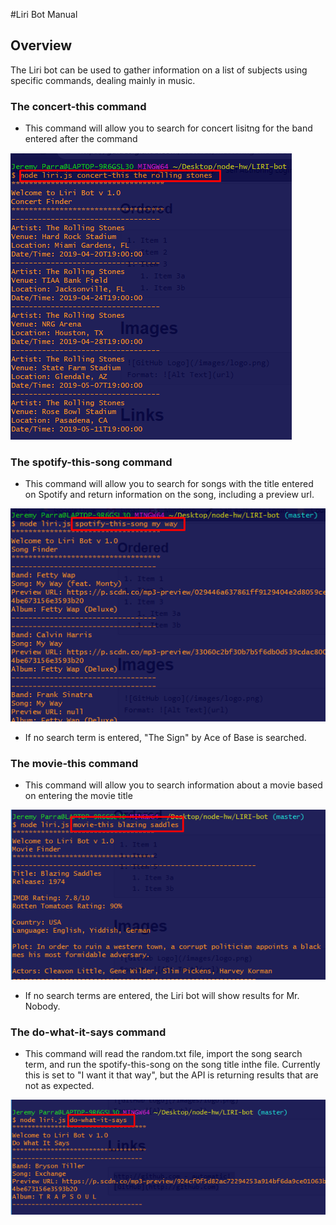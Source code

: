 #Liri Bot Manual

## Overview

The Liri bot can be used to gather information on a list of subjects using specific commands, dealing mainly in music.

### The concert-this command
* This command will allow you to search for concert lisitng for the band entered after the command

![GitHub Logo](/images/concert-this.png)

### The spotify-this-song command
* This command will allow you to search for songs with the title entered on Spotify and return information on the song, including a preview url.

![GitHub Logo](/images/spotify-this.png)

* If no search term is entered, "The Sign" by Ace of Base is searched.


### The movie-this command
* This command will allow you to search information about a movie based on entering the movie title

![GitHub Logo](/images/movie-this.png)
* If no search terms are entered, the Liri bot will show results for Mr. Nobody.

### The do-what-it-says command
* This command will read the random.txt file, import the song search term, and run the spotify-this-song on the song title inthe file. Currently this is set to "I want it that way", but the API is returning results that are not as expected.

![GitHub Logo](/images/do-it.png)

